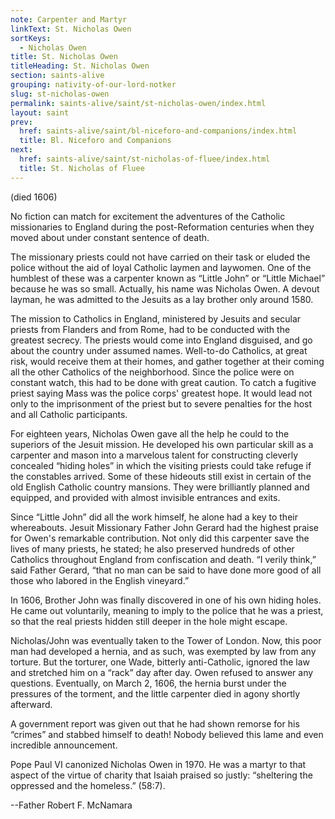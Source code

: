 ```yaml
---
note: Carpenter and Martyr
linkText: St. Nicholas Owen
sortKeys:
  - Nicholas Owen
title: St. Nicholas Owen
titleHeading: St. Nicholas Owen
section: saints-alive
grouping: nativity-of-our-lord-notker
slug: st-nicholas-owen
permalink: saints-alive/saint/st-nicholas-owen/index.html
layout: saint
prev:
  href: saints-alive/saint/bl-niceforo-and-companions/index.html
  title: Bl. Niceforo and Companions
next:
  href: saints-alive/saint/st-nicholas-of-fluee/index.html
  title: St. Nicholas of Fluee
---
```

(died 1606)

No fiction can match for excitement the adventures of the Catholic missionaries to England during the post-Reformation centuries when they moved about under constant sentence of death.

The missionary priests could not have carried on their task or eluded the police without the aid of loyal Catholic laymen and laywomen. One of the humblest of these was a carpenter known as “Little John” or “Little Michael” because he was so small. Actually, his name was Nicholas Owen. A devout layman, he was admitted to the Jesuits as a lay brother only around 1580.

The mission to Catholics in England, ministered by Jesuits and secular priests from Flanders and from Rome, had to be conducted with the greatest secrecy. The priests would come into England disguised, and go about the country under assumed names. Well-to-do Catholics, at great risk, would receive them at their homes, and gather together at their coming all the other Catholics of the neighborhood. Since the police were on constant watch, this had to be done with great caution. To catch a fugitive priest saying Mass was the police corps' greatest hope. It would lead not only to the imprisonment of the priest but to severe penalties for the host and all Catholic participants.

For eighteen years, Nicholas Owen gave all the help he could to the superiors of the Jesuit mission. He developed his own particular skill as a carpenter and mason into a marvelous talent for constructing cleverly concealed “hiding holes” in which the visiting priests could take refuge if the constables arrived. Some of these hideouts still exist in certain of the old English Catholic country mansions. They were brilliantly planned and equipped, and provided with almost invisible entrances and exits.

Since “Little John” did all the work himself, he alone had a key to their whereabouts. Jesuit Missionary Father John Gerard had the highest praise for Owen's remarkable contribution. Not only did this carpenter save the lives of many priests, he stated; he also preserved hundreds of other Catholics throughout England from confiscation and death. “I verily think,” said Father Gerard, “that no man can be said to have done more good of all those who labored in the English vineyard.”

In 1606, Brother John was finally discovered in one of his own hiding holes. He came out voluntarily, meaning to imply to the police that he was a priest, so that the real priests hidden still deeper in the hole might escape.

Nicholas/John was eventually taken to the Tower of London. Now, this poor man had developed a hernia, and as such, was exempted by law from any torture. But the torturer, one Wade, bitterly anti-Catholic, ignored the law and stretched him on a “rack” day after day. Owen refused to answer any questions. Eventually, on March 2, 1606, the hernia burst under the pressures of the torment, and the little carpenter died in agony shortly afterward.

A government report was given out that he had shown remorse for his “crimes” and stabbed himself to death! Nobody believed this lame and even incredible announcement.

Pope Paul VI canonized Nicholas Owen in 1970. He was a martyr to that aspect of the virtue of charity that Isaiah praised so justly: “sheltering the oppressed and the homeless.” (58:7).

\--Father Robert F. McNamara